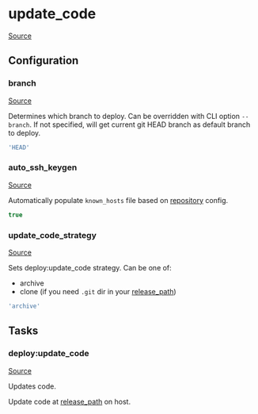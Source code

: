 <!-- DO NOT EDIT THIS FILE! -->
<!-- Instead edit recipe/deploy/update_code.php -->
<!-- Then run bin/docgen -->

# update_code

[Source](/recipe/deploy/update_code.php)


## Configuration
### branch
[Source](https://github.com/deployphp/deployer/blob/master/recipe/deploy/update_code.php#L10)

Determines which branch to deploy. Can be overridden with CLI option `--branch`.
If not specified, will get current git HEAD branch as default branch to deploy.

```php title="Default value"
'HEAD'
```


### auto_ssh_keygen
[Source](https://github.com/deployphp/deployer/blob/master/recipe/deploy/update_code.php#L13)

Automatically populate `known_hosts` file based on [repository](/docs/recipe/common.md#repository) config.

```php title="Default value"
true
```


### update_code_strategy
[Source](https://github.com/deployphp/deployer/blob/master/recipe/deploy/update_code.php#L19)

Sets deploy:update_code strategy.
Can be one of:
- archive
- clone (if you need `.git` dir in your [release_path](/docs/recipe/deploy/release.md#release_path))

```php title="Default value"
'archive'
```



## Tasks

### deploy:update_code
[Source](https://github.com/deployphp/deployer/blob/master/recipe/deploy/update_code.php#L25)

Updates code.

Update code at [release_path](/docs/recipe/deploy/release.md#release_path) on host.


